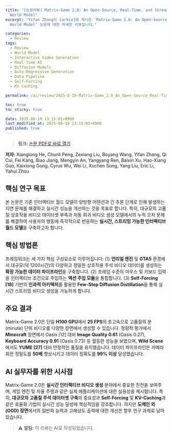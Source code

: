```yaml
---
title: "[논문리뷰] Matrix-Game 2.0: An Open-Source, Real-Time, and Streaming Interactive
  World Model"
excerpt: "Yifan Zhang이 [arXiv]에 게시한 'Matrix-Game 2.0: An Open-Source, Real-Time, and Streaming Interactive
  World Model' 논문에 대한 자세한 리뷰입니다."

categories:
  - Review
tags:
  - Review
  - World Model
  - Interactive Video Generation
  - Real-Time AI
  - Diffusion Models
  - Auto-Regressive Generation
  - Data Pipeline
  - Self-Forcing
  - KV Caching

permalink: /ai/review/2025-8-19-Matrix-Game_2.0_An_Open-Source_Real-Time_and_Streaming_Interactive_World_Model/

toc: true
toc_sticky: true

date: 2025-08-19 13:15:01+0900
last_modified_at: 2025-08-19 13:15:01+0900
published: true
---
```

> **링크:** [논문 PDF로 바로 열기](https://arxiv.org/abs/2508.13009)

**저자:** Xianglong He, Chunli Peng, Zexiang Liu, Boyang Wang, Yifan Zhang, Qi Cui, Fei Kang, Biao Jiang, Mengyin An, Yangyang Ren, Baixin Xu, Hao-Xiang Guo, Kaixiong Gong, Cyrus Wu, Wei Li, Xuchen Song, Yang Liu, Eric Li, Yahui Zhou



## 핵심 연구 목표
본 논문은 기존 인터랙티브 월드 모델이 양방향 어텐션과 긴 추론 단계로 인해 발생하는 지연 문제를 해결하고 실시간 성능을 개선하는 것을 목표로 합니다. 특히, 대규모의 고품질 상호작용 비디오 데이터셋 부족과 자동 회귀 비디오 생성 모델에서의 누적 오차 문제를 해결하여 사용자의 행동에 즉각적으로 반응하는 **실시간, 스트리밍 가능한 인터랙티브 월드 모델**을 구축하고자 합니다.

## 핵심 방법론
프레임워크는 세 가지 핵심 구성요소로 이루어집니다: (1) **언리얼 엔진** 및 **GTA5** 환경에서 대규모(약 1200시간)의 다양하고 정밀한 상호작용 주석 비디오 데이터를 생성하는 **확장 가능한 데이터 파이프라인**을 구축합니다. (2) 프레임 수준의 마우스 및 키보드 입력을 인터랙티브 조건으로 주입하는 **액션 주입 모듈**을 통합합니다. (3) **Self-Forcing [18]** 기반의 **인과적 아키텍처**를 활용한 **Few-Step Diffusion Distillation**을 통해 실시간 스트리밍 비디오 생성을 가능하게 합니다.

## 주요 결과
Matrix-Game 2.0은 단일 **H100 GPU**에서 **25 FPS**의 초고속으로 고품질의 분(minute) 단위 비디오를 다양한 장면에서 생성할 수 있습니다. 정량적 평가에서 **Minecraft** 장면에서 Oasis [12] 대비 **Image Quality 0.61** (Oasis 0.27), **Keyboard Accuracy 0.91** (Oasis 0.73) 등 월등한 성능을 보였으며, **Wild Scene**에서도 **YUME [27]** 대비 안정적인 품질을 유지했습니다. 데이터 파이프라인은 카메라 회전 정밀도를 **50배** 향상시키고 데이터 정확도를 **99% 이상** 달성했습니다.

## AI 실무자를 위한 시사점
Matrix-Game 2.0은 **실시간 인터랙티브 비디오 생성** 분야에서 중요한 진전을 보여주며, 게임 엔진 및 자율 주행과 같은 실제 애플리케이션에 대한 실용성을 제시합니다. 특히, **대규모의 고품질 주석 데이터셋 구축**의 중요성과 **Self-Forcing** 및 **KV-Caching**과 같은 효율화 기법이 실시간 성능 달성에 핵심적임을 강조합니다. 하지만 **도메인 외(OOD) 장면**에서의 일반화 능력과 고해상도 출력에 대한 개선은 향후 연구 과제로 남아 있습니다.

> ⚠️ **알림:** 이 리뷰는 AI로 작성되었습니다.